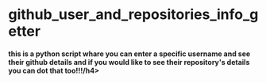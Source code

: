 # github_user_and_repositories_info_getter

<h4>this is a python script whare you can enter a specific username and see their github details and if you would like to see their repository's details<br>you can dot that too!!!/h4>

